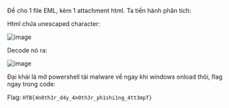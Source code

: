 Đề cho 1 file EML, kèm 1 attachment html. Ta tiến hành phân tích:

Html chứa unescaped character:

![image](https://github.com/NVex0/uWU/assets/113530029/68cb1aea-4946-4c54-a7fa-6d2886439ee1)

Decode nó ra:

![image](https://github.com/NVex0/uWU/assets/113530029/c9406ad5-8ddd-49ca-aa36-90002e836568)

Đại khái là mở powershell tải malware về ngay khi windows onload thôi, flag ngay trong code:

Flag: `HTB{4n0th3r_d4y_4n0th3r_ph1shi1ng_4tt3mpT}`

